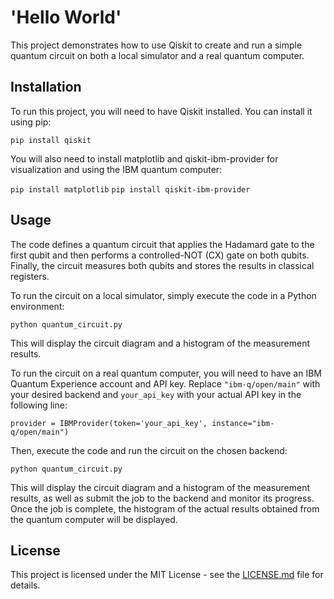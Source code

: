 # 'Hello World'

This project demonstrates how to use Qiskit to create and run a simple quantum circuit on both a local simulator and a real quantum computer.

## Installation

To run this project, you will need to have Qiskit installed. You can install it using pip:

```pip install qiskit```

You will also need to install matplotlib and qiskit-ibm-provider for visualization and using the IBM quantum computer:

```pip install matplotlib```
```pip install qiskit-ibm-provider```

## Usage

The code defines a quantum circuit that applies the Hadamard gate to the first qubit and then performs a controlled-NOT (CX) gate on both qubits. Finally, the circuit measures both qubits and stores the results in classical registers.

To run the circuit on a local simulator, simply execute the code in a Python environment:

```python quantum_circuit.py```

This will display the circuit diagram and a histogram of the measurement results.

To run the circuit on a real quantum computer, you will need to have an IBM Quantum Experience account and API key. Replace `"ibm-q/open/main"` with your desired backend and `your_api_key` with your actual API key in the following line:

```provider = IBMProvider(token='your_api_key', instance="ibm-q/open/main")```

Then, execute the code and run the circuit on the chosen backend:

```python quantum_circuit.py```

This will display the circuit diagram and a histogram of the measurement results, as well as submit the job to the backend and monitor its progress. Once the job is complete, the histogram of the actual results obtained from the quantum computer will be displayed.

## License

This project is licensed under the MIT License - see the [LICENSE.md](LICENSE.md) file for details.


